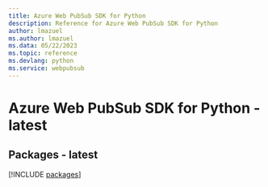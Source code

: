 ```yaml
---
title: Azure Web PubSub SDK for Python
description: Reference for Azure Web PubSub SDK for Python
author: lmazuel
ms.author: lmazuel
ms.data: 05/22/2023
ms.topic: reference
ms.devlang: python
ms.service: webpubsub
---
```

# Azure Web PubSub SDK for Python - latest
## Packages - latest
[!INCLUDE [packages](web-pubsub-index.md)]